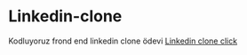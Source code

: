 # Linkedin-clone
Kodluyoruz frond end linkedin clone ödevi
[Linkedin clone click](zulaltascilinkedinclone.vercel.app)

